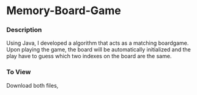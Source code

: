 # Memory-Board-Game

### Description
Using Java, I developed a algorithm that acts as a matching boardgame. Upon playing the game, the board will be automatically initialized and the play have to guess which two indexes on the board are the same. 

### To View
Download both files, 
